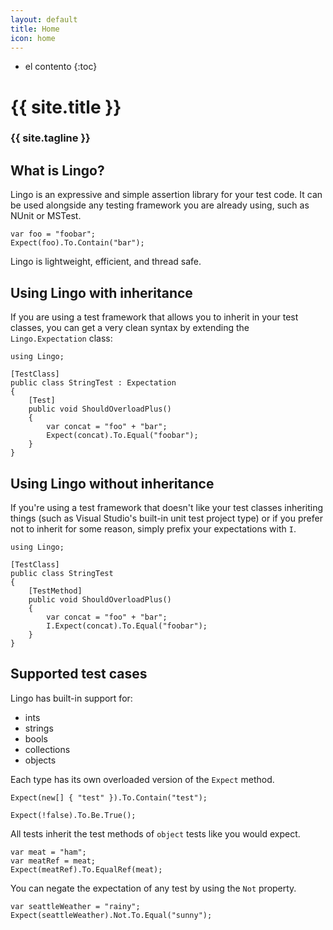 ```yaml
---
layout: default
title: Home
icon: home
---
```


* el contento
{:toc}

# {{ site.title }}

### {{ site.tagline }}

## What is Lingo?

Lingo is an expressive and simple assertion library for your test code. It can be used alongside any testing framework you are already using, such as NUnit or MSTest.

```
var foo = "foobar";
Expect(foo).To.Contain("bar");
```

Lingo is lightweight, efficient, and thread safe. 

## Using Lingo with inheritance

If you are using a test framework that allows you to inherit in your test classes, you can get a very clean syntax by extending the `Lingo.Expectation` class:

```
using Lingo;

[TestClass]
public class StringTest : Expectation
{
    [Test]
    public void ShouldOverloadPlus()
    {
        var concat = "foo" + "bar";
        Expect(concat).To.Equal("foobar");
    }
}
```


## Using Lingo without inheritance

If you're using a test framework that doesn't like your test classes inheriting things (such as Visual Studio's built-in unit test project type) or if you prefer not to inherit for some reason, simply prefix your expectations with `I`.

```
using Lingo;

[TestClass]
public class StringTest
{
    [TestMethod]
    public void ShouldOverloadPlus()
    {
        var concat = "foo" + "bar";
        I.Expect(concat).To.Equal("foobar");
    }
}
```

## Supported test cases

Lingo has built-in support for:

* ints
* strings
* bools
* collections
* objects

Each type has its own overloaded version of the `Expect` method.

```
Expect(new[] { "test" }).To.Contain("test");

Expect(!false).To.Be.True();
```


All tests inherit the test methods of `object` tests like you would expect.

```
var meat = "ham";
var meatRef = meat;
Expect(meatRef).To.EqualRef(meat);
```


You can negate the expectation of any test by using the `Not` property.

```
var seattleWeather = "rainy";
Expect(seattleWeather).Not.To.Equal("sunny");
```


